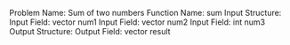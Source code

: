 Problem Name: Sum of two numbers
Function Name: sum
Input Structure: 
Input Field: vector<int> num1
Input Field: vector<string> num2
Input Field: int num3
Output Structure:
Output Field: vector<float> result